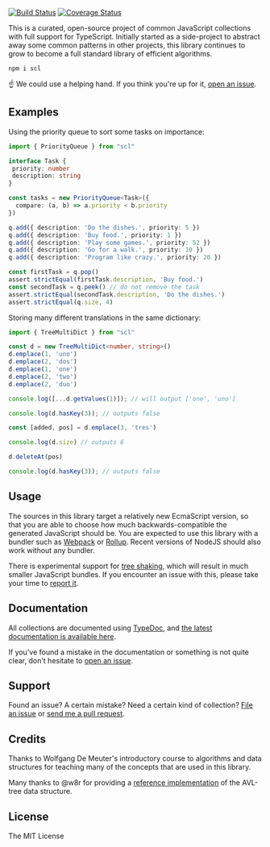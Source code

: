 
[![Build Status](https://travis-ci.org/samvv/scl.js.svg?branch=master)](https://travis-ci.org/samvv/scl.js) [![Coverage Status](https://coveralls.io/repos/github/samvv/scl.js/badge.svg?branch=master)](https://coveralls.io/github/samvv/scl.js?branch=master)

This is a curated, open-source project of common JavaScript collections with
full support for TypeScript. Initially started as a side-project to abstract
away some common patterns in other projects, this library continues to grow to
become a full standard library of efficient algorithms.

```
npm i scl
```

☝️ We could use a helping hand. If you think you're up for it,
[open an issue][4].

## Examples

Using the priority queue to sort some tasks on importance:

```ts
import { PriorityQueue } from "scl"

interface Task {
 priority: number
 description: string
}

const tasks = new PriorityQueue<Task>({
  compare: (a, b) => a.priority < b.priority
})

q.add({ description: 'Do the dishes.', priority: 5 })
q.add({ description: 'Buy food.', priority: 1 })
q.add({ description: 'Play some games.', priority: 52 })
q.add({ description: 'Go for a walk.', priority: 10 })
q.add({ description: 'Program like crazy.', priority: 20 })

const firstTask = q.pop()
assert.strictEqual(firstTask.description, 'Buy food.')
const secondTask = q.peek() // do not remove the task
assert.strictEqual(secondTask.description, 'Do the dishes.')
assert.strictEqual(q.size, 4)
```

Storing many different translations in the same dictionary:

```ts
import { TreeMultiDict } from "scl"

const d = new TreeMultiDict<number, string>()
d.emplace(1, 'uno')
d.emplace(2, 'dos')
d.emplace(1, 'one')
d.emplace(2, 'two')
d.emplace(2, 'duo')

console.log([...d.getValues(1)]); // will output ['one', 'uno']

console.log(d.hasKey(3)); // outputs false

const [added, pos] = d.emplace(3, 'tres')

console.log(d.size) // outputs 6

d.deleteAt(pos)

console.log(d.hasKey(3)); // outputs false
```

## Usage

The sources in this library target a relatively new EcmaScript version, so that
you are able to choose how much backwards-compatible the generated JavaScript
should be. You are expected to use this library with a bundler such as
[Webpack][1] or [Rollup][2]. Recent versions of NodeJS should also work without
any bundler.

There is experimental support for [tree shaking][7], which will result in much
smaller JavaScript bundles. If you encounter an issue with this, please take
your time to [report it][4].

## Documentation

All collections are documented using [TypeDoc][3], and [the latest
documentation is available here][6].

If you've found a mistake in the documentation or something is not quite clear,
don't hesitate to [open an issue][4].

## Support

Found an issue? A certain mistake? Need a certain kind of collection? [File an
issue][4] or [send me a pull request][5].

## Credits

Thanks to Wolfgang De Meuter's introductory course to algorithms and data
structures for teaching many of the concepts that are used in this library.

Many thanks to @w8r for providing a [reference implementation](https://github.com/w8r/avl) of the AVL-tree data structure.

## License

The MIT License

[1]: https://webpack.js.org/
[2]: https://rollupjs.org/
[3]: https://typedoc.org/
[4]: https://github.com/samvv/scl.js/issues/new
[5]: https://github.com/samvv/scl.js/fork
[6]: https://samvv.github.io/scl.js/
[7]: https://webpack.js.org/guides/tree-shaking/

